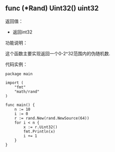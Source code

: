 ## func (*Rand) Uint32() uint32

返回值：

- 返回int32

功能说明：


这个函数主要实现返回一个0-2^32范围内的伪随机数.


代码实例：

	package main

	import (
		"fmt"
		"math/rand"
	)

	func main() {
		n := 10
		i := 0
		r := rand.New(rand.NewSource(64))
		for i < n {
			x := r.Uint32()
			fmt.Println(x)
			i += 1
		}
	}








